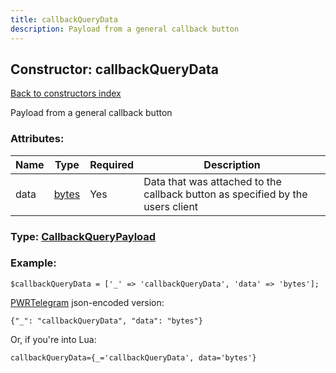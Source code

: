 ```yaml
---
title: callbackQueryData
description: Payload from a general callback button
---
```

## Constructor: callbackQueryData  
[Back to constructors index](index.md)



Payload from a general callback button

### Attributes:

| Name     |    Type       | Required | Description |
|----------|---------------|----------|-------------|
|data|[bytes](../types/bytes.md) | Yes|Data that was attached to the callback button as specified by the users client|



### Type: [CallbackQueryPayload](../types/CallbackQueryPayload.md)


### Example:

```
$callbackQueryData = ['_' => 'callbackQueryData', 'data' => 'bytes'];
```  

[PWRTelegram](https://pwrtelegram.xyz) json-encoded version:

```
{"_": "callbackQueryData", "data": "bytes"}
```


Or, if you're into Lua:  


```
callbackQueryData={_='callbackQueryData', data='bytes'}

```


